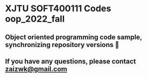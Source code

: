# XJTU SOFT400111 Codes oop_2022_fall
## Object oriented programming code sample, synchronizing repository versions 🚀
## If you have any questions, please contact zaizwk@gmail.com
